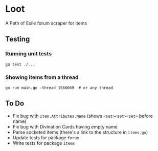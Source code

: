 # Loot

A Path of Exile forum scraper for items

## Testing

### Running unit tests

```
go test ./...
```

### Showing items from a thread

```
go run main.go -thread 1566069  # or any thread
```

## To Do

* Fix bug with `item.Attributes.Name` (shows `<set><set><set>` before name)
* Fix bug with Divination Cards having empty name
* Parse socketed items (there's a link to the structure in `items.go`)
* Update tests for package `forum`
* Write tests for package `items`
